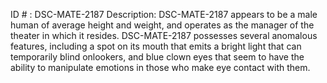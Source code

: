 ID # : DSC-MATE-2187
Description: DSC-MATE-2187 appears to be a male human of average height and weight, and operates as the manager of the theater in which it resides. DSC-MATE-2187 possesses several anomalous features, including a spot on its mouth that emits a bright light that can temporarily blind onlookers, and blue clown eyes that seem to have the ability to manipulate emotions in those who make eye contact with them.